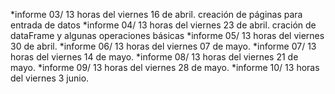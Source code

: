 
*informe 03/ 13 horas del viernes 16 de abril.  creación de páginas para entrada de datos
*informe 04/ 13 horas del viernes 23 de abril.  cración de dataFrame y algunas operaciones básicas
*informe 05/ 13 horas del viernes 30 de abril.
*informe 06/ 13 horas del viernes 07 de mayo.
*informe 07/ 13 horas del viernes 14 de mayo.
*informe 08/ 13 horas del viernes 21 de mayo.
*informe 09/ 13 horas del viernes 28 de mayo.
*informe 10/ 13 horas del viernes 3 junio.
